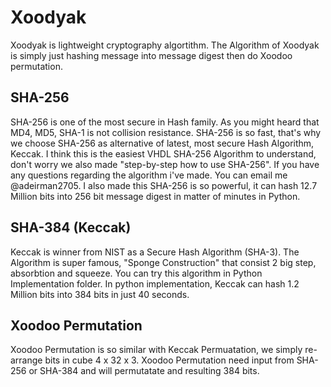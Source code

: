 # Xoodyak
Xoodyak is lightweight cryptography algortithm. The Algorithm of Xoodyak is simply just hashing message into message digest then do Xoodoo permutation.

## SHA-256
SHA-256 is one of the most secure in Hash family. As you might heard that MD4, MD5, SHA-1 is not collision resistance. SHA-256 is so fast, that's why we choose SHA-256 as alternative of latest, most secure Hash Algorithm, Keccak. I think this is the easiest VHDL SHA-256 Algorithm to understand, don't worry we also made "step-by-step how to use SHA-256". If you have any questions regarding the algorithm i've made. You can email me @adeirman2705. I also made this SHA-256 is so powerful, it can hash 12.7 Million bits into 256 bit message digest in matter of minutes in Python.

## SHA-384 (Keccak)
Keccak is winner from NIST as a Secure Hash Algorithm (SHA-3). The Algorithm is super famous, "Sponge Construction" that consist 2 big step, absorbtion and squeeze. You can try this algorithm in Python Implementation folder. In python implementation, Keccak can hash 1.2 Million bits into 384 bits in just 40 seconds.

## Xoodoo Permutation
Xoodoo Permutation is so similar with Keccak Permuatation, we simply re-arrange bits in cube 4 x 32 x 3. Xoodoo Permutation need input from SHA-256 or SHA-384 and will permutatate and resulting 384 bits.
